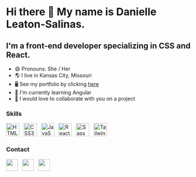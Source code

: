 Hi there 👋 My name is Danielle Leaton-Salinas.
===========================
I'm a front-end developer specializing in CSS and React.
---------------------------
*  😄 Pronouns: She / Her 
*  🌎 I live in Kansas City, Missouri
*  🖥️ See my portfolio by clicking <a target="_blank" rel="noreferrer" href='https://dleatonsalinas.github.io/professional-portfolio/'>here</a>
*  🧠 I'm currently learning Angular
*  🤝 I would love to collaborate with you on a project

### Skills
<a href="https://developer.mozilla.org/en-US/docs/Glossary/HTML5" target="_blank" rel="noreferrer"><img src="https://user-images.githubusercontent.com/118854114/235704877-44f3a97d-1252-4dd9-9056-5f084507c8be.png" width="36" height="36" alt="HTML5" /></a> &nbsp;
<a href="https://www.w3.org/TR/CSS/#css" target="_blank" rel="noreferrer"><img src="https://user-images.githubusercontent.com/118854114/235705010-30ba6159-ac32-44f9-8d96-ec9c525a38a1.png" width="36" height="36" alt="CSS3" /></a> &nbsp;
 <a href="https://developer.mozilla.org/en-US/docs/Web/JavaScript" target="_blank" rel="noreferrer"><img src="https://user-images.githubusercontent.com/118854114/235705110-2d513827-333d-4c42-9511-397c2671b5d9.png" width="36" height="36" alt="JavaScript" /></a> &nbsp;
<a href="https://reactjs.org/" target="_blank" rel="noreferrer"><img src="https://user-images.githubusercontent.com/118854114/235705227-7a90a0b4-efe8-4ec9-bf0f-e349a1220b83.png" width="36" height="36" alt="React" /></a> &nbsp; 
<a href="https://getbootstrap.com/" target="_blank" rel="noreferrer"><img src="https://user-images.githubusercontent.com/118854114/235705461-6ccbccaf-1d06-4ff2-b6d4-a61c52b6d165.png" width="36" height="36" alt="Sass" /></a> &nbsp; 
<a href="https://tailwindcss.com/" target="_blank" rel="noreferrer"><img src="https://user-images.githubusercontent.com/118854114/235705537-fa74f014-6c2c-44c5-82ca-1e58293aa3e4.png" width="36" height="36" alt="TailwindCSS" /></a>

### Contact

<a href="https://www.linkedin.com/in/danielle-ls-111563248/" target="_blank" rel="noreferrer"><img src="https://user-images.githubusercontent.com/118854114/235706664-8f81d8f6-8fb7-4ad4-baa9-73b8b5df8117.svg" width="32" height="32" /></a> &nbsp;
<a href="https://www.buymeacoffee.com/dleatonsalinas" target="_blank" rel="noreferrer"><img src="https://user-images.githubusercontent.com/118854114/235707222-c952c84d-6890-4b6c-9687-7fe3b55d1e2a.svg" width="32" height="32" /></a> &nbsp;
<a href="mailto:daniellesalinas721@gmail.com?subject=GitHub Contact&body=Hi Danielle!"><img src="https://user-images.githubusercontent.com/118854114/235711205-627c9cfc-9380-4147-95e2-aca9f1b75679.png" width="32" height="32" /></a>


